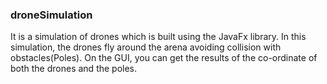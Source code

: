 ### droneSimulation

It is a simulation of drones which is built using the JavaFx library.
In this simulation, the drones fly around the arena avoiding collision with obstacles(Poles). 
On the GUI, you can get the results of the co-ordinate of both the drones and the poles. 
